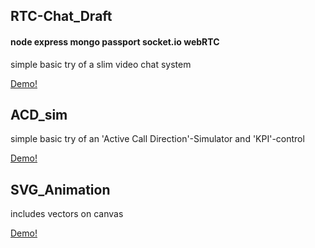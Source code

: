 

## RTC-Chat_Draft

#### node express mongo passport socket.io webRTC

simple basic try of a slim video chat system

[Demo!](https://walterklaus.de:61570/) 

## ACD_sim

simple basic try of an 'Active Call Direction'-Simulator 
and 'KPI'-control

[Demo!](https://walterklaus.de:62246/chart) 

## SVG_Animation

includes vectors on canvas

[Demo!](https://walterklaus.de:62246/gearHead) 
